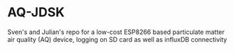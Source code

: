 # AQ-JDSK
Sven's and Julian's repo for a low-cost ESP8266 based particulate matter air quality (AQ) device, logging on SD card as well as influxDB connectivity
